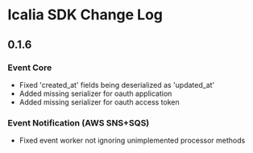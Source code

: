 # Icalia SDK Change Log

## 0.1.6

### Event Core

  - Fixed 'created_at' fields being deserialized as 'updated_at'
  - Added missing serializer for oauth application
  - Added missing serializer for oauth access token

### Event Notification (AWS SNS+SQS)

  - Fixed event worker not ignoring unimplemented processor methods
